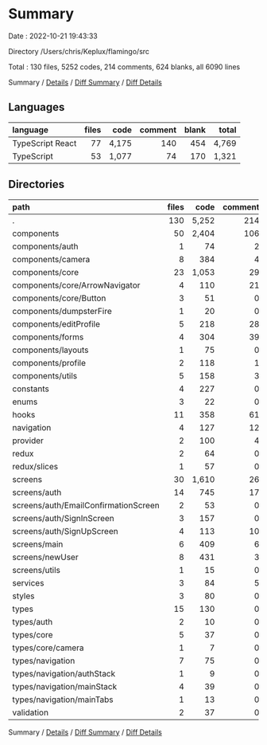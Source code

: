 # Summary

Date : 2022-10-21 19:43:33

Directory /Users/chris/Keplux/flamingo/src

Total : 130 files,  5252 codes, 214 comments, 624 blanks, all 6090 lines

Summary / [Details](details.md) / [Diff Summary](diff.md) / [Diff Details](diff-details.md)

## Languages
| language | files | code | comment | blank | total |
| :--- | ---: | ---: | ---: | ---: | ---: |
| TypeScript React | 77 | 4,175 | 140 | 454 | 4,769 |
| TypeScript | 53 | 1,077 | 74 | 170 | 1,321 |

## Directories
| path | files | code | comment | blank | total |
| :--- | ---: | ---: | ---: | ---: | ---: |
| . | 130 | 5,252 | 214 | 624 | 6,090 |
| components | 50 | 2,404 | 106 | 264 | 2,774 |
| components/auth | 1 | 74 | 2 | 11 | 87 |
| components/camera | 8 | 384 | 4 | 44 | 432 |
| components/core | 23 | 1,053 | 29 | 111 | 1,193 |
| components/core/ArrowNavigator | 4 | 110 | 21 | 20 | 151 |
| components/core/Button | 3 | 51 | 0 | 5 | 56 |
| components/dumpsterFire | 1 | 20 | 0 | 3 | 23 |
| components/editProfile | 5 | 218 | 28 | 26 | 272 |
| components/forms | 4 | 304 | 39 | 30 | 373 |
| components/layouts | 1 | 75 | 0 | 10 | 85 |
| components/profile | 2 | 118 | 1 | 11 | 130 |
| components/utils | 5 | 158 | 3 | 18 | 179 |
| constants | 4 | 227 | 0 | 6 | 233 |
| enums | 3 | 22 | 0 | 3 | 25 |
| hooks | 11 | 358 | 61 | 74 | 493 |
| navigation | 4 | 127 | 12 | 20 | 159 |
| provider | 2 | 100 | 4 | 16 | 120 |
| redux | 2 | 64 | 0 | 9 | 73 |
| redux/slices | 1 | 57 | 0 | 6 | 63 |
| screens | 30 | 1,610 | 26 | 173 | 1,809 |
| screens/auth | 14 | 745 | 17 | 74 | 836 |
| screens/auth/EmailConfirmationScreen | 2 | 53 | 0 | 5 | 58 |
| screens/auth/SignInScreen | 3 | 157 | 0 | 15 | 172 |
| screens/auth/SignUpScreen | 4 | 113 | 10 | 15 | 138 |
| screens/main | 6 | 409 | 6 | 39 | 454 |
| screens/newUser | 8 | 431 | 3 | 55 | 489 |
| screens/utils | 1 | 15 | 0 | 2 | 17 |
| services | 3 | 84 | 5 | 12 | 101 |
| styles | 3 | 80 | 0 | 7 | 87 |
| types | 15 | 130 | 0 | 33 | 163 |
| types/auth | 2 | 10 | 0 | 4 | 14 |
| types/core | 5 | 37 | 0 | 7 | 44 |
| types/core/camera | 1 | 7 | 0 | 2 | 9 |
| types/navigation | 7 | 75 | 0 | 21 | 96 |
| types/navigation/authStack | 1 | 9 | 0 | 3 | 12 |
| types/navigation/mainStack | 4 | 39 | 0 | 12 | 51 |
| types/navigation/mainTabs | 1 | 13 | 0 | 4 | 17 |
| validation | 2 | 37 | 0 | 4 | 41 |

Summary / [Details](details.md) / [Diff Summary](diff.md) / [Diff Details](diff-details.md)